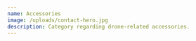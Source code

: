 ```yaml
---
name: Accessories
image: /uploads/contact-hero.jpg
description: Category regarding drone-related accessories.
---
```

